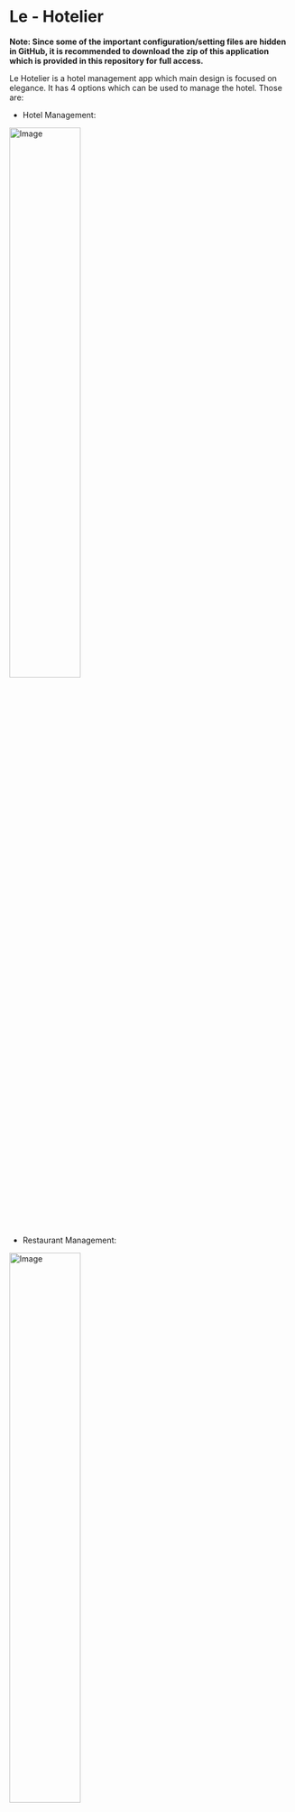 # Le - Hotelier
**Note: Since some of the important configuration/setting files are hidden in GitHub, it is recommended to download the zip of this application which is provided in this repository for full access.**

Le Hotelier is a hotel management app which main design is focused on elegance. It has 4 options which can be used to manage the hotel. Those are:

- Hotel Management:
<img src="https://github.com/Tekn-drive/Le-Hotelier/assets/89509753/d8c497f5-572f-4754-94d0-5646ce0a30f9" alt="Image" style="width: 50%;">

- Restaurant Management:
<img src="https://github.com/Tekn-drive/Le-Hotelier/assets/89509753/fa6a0fb8-0a64-439e-b8e4-a3c160776cc6" alt="Image" style="width: 50%;">

- Room Management:
<img src="https://github.com/Tekn-drive/Le-Hotelier/assets/89509753/2b538c16-9b7b-4581-937e-f624a6936a24" alt="Image" style="width: 50%;">

- Location Finder:
<img src="https://github.com/Tekn-drive/Le-Hotelier/assets/89509753/661225cb-936c-4f62-ba42-b94fa853629a" alt="Image" style="width: 50%;">

## Hotel Management
Hotel management is an option which can be used to manage the hotel in general. Here are the features which are available in this option:
- Add Employee
- Remove Employee

## Restaurant Management
Restaurant management is an option which can be used to manage the hotel's restaurant. Here are the features which are available in this option:
- Add Server/Chef: 
<img src="https://github.com/Tekn-drive/Le-Hotelier/assets/89509753/1740ec5a-f5d1-4a5c-991f-9a1a5e994bfc" alt="Image" style="width: 50%;">

<img src="https://github.com/Tekn-drive/Le-Hotelier/assets/89509753/6c72cbec-6d41-43d8-9294-a7b2605df3b0" alt="Image" style="width: 50%;">

- View Order List:
<img src="https://github.com/Tekn-drive/Le-Hotelier/assets/89509753/cb9893be-2ea4-4363-89e0-60177cee89ea" alt="Image" style="width: 50%;">

- View Available Menu:
<img src="https://github.com/Tekn-drive/Le-Hotelier/assets/89509753/6c0f5fef-665d-4f35-a39d-4b2e83a3e37e" alt="Image" style="width: 50%;">

## Room Management
Room management is an option which can be used to assign room to guests based on the room type they order. Here are the features which are available in this option:

- Register Guest:
- Checkout Guest
<img src="https://github.com/Tekn-drive/Le-Hotelier/assets/89509753/f6ddf50a-1a9c-45e4-a6fd-b54901c00393" alt="Image" style="width: 50%;">

## Location Finder
Location finder is an option to find all of the hotel's location/s.

<img src="https://github.com/Tekn-drive/Le-Hotelier/assets/89509753/111e5be3-7d0e-48cf-857c-3d8b2dc575b4" alt="Image" style="width: 50%;">

# Imported Libraries

Scene Controller Class:
- java.io.IOException;
- javafx.event.ActionEvent;
- javafx.scene.control.*;
- javafx.scene.image.ImageView;
- javafx.scene.input.MouseEvent;
- javafx.scene.transform.Scale;
- javafx.scene.*;
- javafx.stage.*;
- javafx.fxml.*;
- java.awt.Dimension;
- java.awt.Toolkit;
- javafx.scene.paint.Color;

Viewer Controller Class:
- javafx.scene.Parent;
- javafx.scene.Scene;
- javafx.scene.control.*;
- javafx.scene.image.ImageView;
- javafx.scene.input.MouseEvent;
- javafx.scene.transform.Scale;
- java.awt.Dimension;
- java.awt.Toolkit;
- java.io.IOException;
- java.util.ArrayList;
- javafx.stage.*;
- javafx.beans.property.ReadOnlyObjectWrapper;
- javafx.beans.property.SimpleStringProperty;
- javafx.collections.FXCollections;
- javafx.collections.ObservableList;
- javafx.event.ActionEvent;
- javafx.scene.control.cell.PropertyValueFactory;
- javafx.fxml.FXML;
- javafx.fxml.FXMLLoader;
- java.io.BufferedWriter;
- java.io.FileReader;
- java.io.FileWriter;
- java.nio.charset.StandardCharsets;
- java.io.BufferedReader;

# How to Use this App?
1. Login with the correct password (In this case it is admin and password 150603):
<img src="https://github.com/Tekn-drive/Le-Hotelier/assets/89509753/20bdbd62-3676-4e2f-9657-1965c4e41064" alt="Image" style="width: 50%;">

2. Once you are logged in, you are greeted with the homepage, feel free to select one of the menu:
<img src="https://github.com/Tekn-drive/Le-Hotelier/assets/89509753/a2fce532-e602-430c-b1e3-662aaff06af8" alt="Image" style="width: 50%;">

## Hotel Management
1. You are greeted with this table view which displays the existing employees and 2 buttons which show the option to add and delete the employee:
<img src="https://github.com/Tekn-drive/Le-Hotelier/assets/89509753/d8c497f5-572f-4754-94d0-5646ce0a30f9" alt="Image" style="width: 50%;"> 

2. To add the employee, simply click the add button and then enter the employee's name if done just click the add button then back:
<img src="https://github.com/Tekn-drive/Le-Hotelier/assets/89509753/b84e130c-8fef-4681-97f1-a78ce44d664d" alt="Image" style="width: 50%;"> 

3. To delete, just click the employee from the table view and click the delete button.

## Restaurant Management
### Chef
1. You are greeted with this table view which displays the existing chefs and 2 buttons which show the option to add and delete the chef:
<img src="https://github.com/Tekn-drive/Le-Hotelier/assets/89509753/1740ec5a-f5d1-4a5c-991f-9a1a5e994bfc" alt="Image" style="width: 50%;"> 

2. To add the chef, simply click the add button and then enter the chef's name if done just click the add button then back:
<img src="https://github.com/Tekn-drive/Le-Hotelier/assets/89509753/8056e545-583c-4cf2-83b8-4c007ace2681" alt="Image" style="width: 50%;"> 

3. To delete, just click the chef from the table view and click the delete button.

### Server
1. You are greeted with this table view which displays the existing servers and 2 buttons which show the option to add and delete the server:
<img src="https://github.com/Tekn-drive/Le-Hotelier/assets/89509753/6c72cbec-6d41-43d8-9294-a7b2605df3b0" alt="Image" style="width: 50%;"> 

2. To add the server, simply click the add button and then enter the chef's name if done just click the add button then back:
<img src="https://github.com/Tekn-drive/Le-Hotelier/assets/89509753/e84b2b33-b37b-4857-84c3-5940890b2333" alt="Image" style="width: 50%;"> 

3. To delete, just click the server from the table view and click the delete button.

### Menu
To view the menu, you can just click the menu icon in the restaurant management menu, this will display all of the available menu:

<img src="https://github.com/Tekn-drive/Le-Hotelier/assets/89509753/6c0f5fef-665d-4f35-a39d-4b2e83a3e37e" alt="Image" style="width: 50%;"> 

### Order
To view/order orders, you can just click the order icon in the restaurant management menu, this will display all of the orders, but there are no orders right now:

<img src="https://github.com/Tekn-drive/Le-Hotelier/assets/89509753/388e0826-4cae-4034-93b9-59e628397e29" alt="Image" style="width: 50%;"> 

## Room Management
1. You are greeted with these icons which display 2 options, those being Guest and Rooms. The Guest option is used to checkin and checkout guests, the Rooms option was planned to be able to see rooms which are empty and occupied but it is still under development, therefore let's focus to the Guest option:
<img src="https://github.com/Tekn-drive/Le-Hotelier/assets/89509753/c15c03b9-8cc2-455d-8239-1b7b2553bc8e" alt="Image" style="width: 50%;"> 

2. You are greeted with this table view which displays the existing guests and 2 buttons which show the option to add and delete the guest:

<img src="https://github.com/Tekn-drive/Le-Hotelier/assets/89509753/f6ddf50a-1a9c-45e4-a6fd-b54901c00393" alt="Image" style="width: 50%;"> 

3. To add the guest, simply click the add button and then enter all the necessary details (Note that for the room type, there are only 3 supported. Those being: Economy, Deluxe, and Business), if done just click the add button then back:
<img src="https://github.com/Tekn-drive/Le-Hotelier/assets/89509753/852299e7-1682-45f0-b9a0-dd98adcb53da" alt="Image" style="width: 50%;"> 

4. To checkout a guest, just click the guest inside the table view and click the delete button.

## Locations
1. You are greeted by the available locations of the hotel, just see them:

<img src="https://github.com/Tekn-drive/Le-Hotelier/assets/89509753/690e6661-cbfc-4664-9327-8b080677390d" alt="Image" style="width: 50%;"> 






